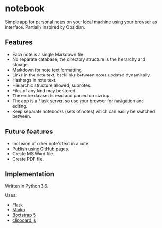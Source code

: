 # notebook

Simple app for personal notes on your local machine using your browser
as interface. Partially inspired by Obsidian.

## Features

- Each note is a single Markdown file.
- No separate database; the directory structure is the hierarchy and storage.
- Markdown for note text formatting.
- Links in the note text; backlinks between notes updated dynamically.
- Hashtags in note text.
- Hierarchic structure allowed; subnotes.
- Files of any kind may be stored.
- The entire dataset is read and parsed on startup.
- The app is a Flask server, so use your browser for navigation and editing.
- Keep separate notebooks (sets of notes) which can easily be switched between.

## Future features

- Inclusion of other note's text in a note.
- Publish using GitHub pages.
- Create MS Word file.
- Create PDF file.

## Implementation

Written in Python 3.6.

Uses:

- [Flask](https://flask.palletsprojects.com/en/1.1.x/)
- [Marko](https://github.com/frostming/marko)
- [Bootstrap 5](https://getbootstrap.com/docs/5.0/getting-started/introduction/)
- [clipboard.js](https://clipboardjs.com/)
